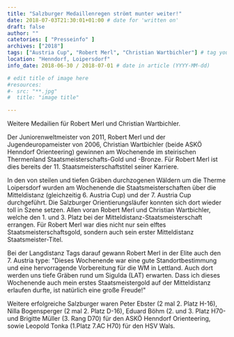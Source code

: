 ```yaml
---
title: "Salzburger Medaillenregen strömt munter weiter!"
date: 2018-07-03T21:30:01+01:00 # date for 'written on'
draft: false
author: ""
catetories: [ "Presseinfo" ]
archives: ["2018"]
tags: ["Austria Cup", "Robert Merl", "Christian Wartbichler"] # tag your article here, i.e ["Austria Cup", "Robert Merl"]
location: "Henndorf, Loipersdorf"
info_date: 2018-06-30 / 2018-07-01 # date in article (YYYY-MM-dd)

# edit title of image here
#resources:
#- src: "**.jpg"
#  title: "image title"

---
```


Weitere Medailien für Robert Merl und Christian Wartbichler.

<!--more-->

Der Juniorenweltmeister von 2011, Robert Merl und der Jugendeuropameister von 2006, Christian Wartbichler (beide ASKÖ Henndorf Orienteering) gewinnen am Wochenende im steirischen Thermenland Staatsmeisterschafts-Gold und -Bronze. Für Robert Merl ist dies bereits der 11. Staatsmeisterschaftstitel seiner Karriere.

In den von steilen und tiefen Gräben durchzogenen Wäldern um die Therme Loipersdorf wurden am Wochenende die Staatsmeisterschaften über die Mitteldistanz (gleichzeitig 6. Austria Cup) und der 7. Austria Cup durchgeführt. Die Salzburger Orientierungsläufer konnten sich dort wieder toll in Szene setzen. Allen voran Robert Merl und Christian Wartbichler, welche den 1. und 3. Platz bei der Mitteldistanz-Staatsmeisterschaft errangen. Für Robert Merl war dies nicht nur sein elftes Staatsmeisterschaftsgold, sondern auch sein erster Mitteldistanz Staatsmeister-Titel.

Bei der Langdistanz Tags darauf gewann Robert Merl in der Elite auch den 7. Austria   type: "Dieses Wochenende war eine gute Standortbestimmung und eine hervorragende Vorbereitung für die WM in Lettland. Auch dort werden uns tiefe Gräben rund um Sigulda (LAT) erwarten. Dass ich dieses Wochenende auch mein erstes Staatsmeistergold auf der Mitteldistanz erlaufen durfte, ist natürlich eine große Freude!"

Weitere erfolgreiche Salzburger waren Peter Ebster (2 mal 2. Platz H-16), Nilla Bogensperger (2 mal 2. Platz D-16), Eduard Böhm (2. und 3. Platz H70-und Brigitte Müller (3. Rang D70) für den ASKÖ Henndorf Orienteering, sowie Leopold Tonka (1.Platz 7.AC H70) für den HSV Wals.